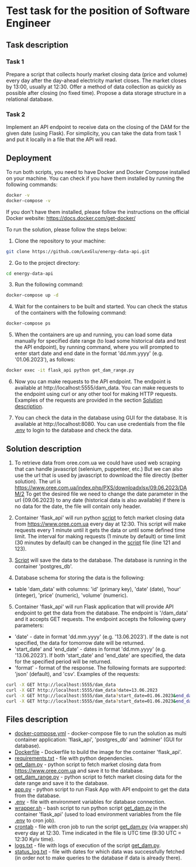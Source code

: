 # Test task for the position of Software Engineer

## Task description

### Task 1
Prepare a script that collects hourly market closing data (price and volume) every day after the day-ahead electricity market closes.
The market closes by 13:00, usually at 12:30.
Offer a method of data collection as quickly as possible after closing (no fixed time).
Propose a data storage structure in a relational database.

### Task 2
Implement an API endpoint to receive data on the closing of the DAM for the given date (using Flask).
For simplicity, you can take the data from task 1 and put it locally in a file that the API will read.

## Deployment
To run both scripts, you need to have Docker and Docker Compose installed on your machine. You can check if you have them installed by running the following commands:
```bash
docker -v
docker-compose -v
```
If you don't have them installed, please follow the instructions on the official Docker website: https://docs.docker.com/get-docker/

To run the solution, please follow the steps below:
1. Clone the repository to your machine:
```bash
git clone https://github.com/LexGlu/energy-data-api.git
```
2. Go to the project directory:
```bash
cd energy-data-api
```
3. Run the following command:
```bash
docker-compose up -d
```
4. Wait for the containers to be built and started. You can check the status of the containers with the following command:
```bash
docker-compose ps
```
5. When the containers are up and running, you can load some data manually for specified date range (to load some historical data and test the API endpoint), by running command, where you will prompted to enter start date and end date in the format 'dd.mm.yyyy' (e.g. '01.06.2023'), as follows:
```bash
docker exec -it flask_api python get_dam_range.py
```
6. Now you can make requests to the API endpoint. The endpoint is available at http://localhost:5555/dam_data. You can make requests to the endpoint using curl or any other tool for making HTTP requests. Examples of the requests are provided in the section [Solution description](#solution-description).

7. You can check the data in the database using GUI for the database. It is available at http://localhost:8080. You can use credentials from the file [.env](./.env) to login to the database and check the data.


## Solution description

1. To retrieve data from oree.com.ua we could have used web scraping that can handle javascript (selenium, puppeteer, etc.)
But we can also use the url that is used by javascript to download the file directly (better solution).
The url is https://www.oree.com.ua/index.php/PXS/downloadxlsx/09.06.2023/DAM/2
To get the desired file we need to change the date parameter in the url {09.06.2023} to any date (historical data is also available) if there is no data for the date, the file will contain only header.

2. Container 'flask_api' will run python [script](./get_dam.py) to fetch market closing data from https://www.oree.com.ua every day at 12:30. This script will make requests every 1 minute until it gets the data or until some defined time limit. The interval for making requests (1 minute by default) or time limit (30 minutes by default) can be changed in the [script](./get_dam.py) file (line 121 and 123).
3. [Script](./get_dam.py) will save the data to the database. The database is running in the container 'postgres_db'.
4. Database schema for storing the data is the following:
- table 'dam_data' with columns: 'id' (primary key), 'date' (date), 'hour' (integer), 'price' (numeric), 'volume' (numeric).
5. Container 'flask_api' will run Flask application that will provide API endpoint to get the data from the database. The endpoint is '/dam_data' and it accepts GET requests. The endpoint accepts the following query parameters:
- 'date' - date in format 'dd.mm.yyyy' (e.g. '13.06.2023'). If the date is not specified, the data for tomorrow date will be returned.
- 'start_date' and 'end_date' - dates in format 'dd.mm.yyyy' (e.g. '13.06.2023'). If both 'start_date' and 'end_date' are specified, the data for the specified period will be returned.
- 'format' - format of the response. The following formats are supported: 'json' (default), and 'csv'.
Examples of the requests:
```bash
curl -X GET http://localhost:5555/dam_data
curl -X GET http://localhost:5555/dam_data?date=13.06.2023
curl -X GET http://localhost:5555/dam_data?start_date=01.06.2023&end_date=13.06.2023
curl -X GET http://localhost:5555/dam_data?start_date=01.06.2023&end_date=13.06.2023&format=csv
```

## Files description
- [docker-compose.yml](./docker-compose.yml) - docker-compose file to run the solution as multi container application: 'flask_api', 'postgres_db' and 'adminer' (GUI for database).
- [Dockerfile](./Dockerfile) - Dockerfile to build the image for the container 'flask_api'.
- [requirements.txt](./requirements.txt) - file with python dependencies.
- [get_dam.py](./get_dam.py) - python script to fetch market closing data from https://www.oree.com.ua and save it to the database.
- [get_dam_range.py](./get_dam_range.py) - python script to fetch market closing data for the date range and save it to the database.
- [app.py](./dam_api/app.py) - python script to run Flask App with API endpoint to get the data from the database.
- [.env](./.env) - file with environment variables for database connection.
- [wrapper.sh](./wrapper.sh) - bash script to run python script [get_dam.py](./get_dam.py) in the container 'flask_api' (used to load environment variables from the file [.env](./.env) to cron job).
- [crontab](./crontab) - file with cron job to run the script [get_dam.py](./get_dam.py) (via wrapper.sh) every day at 12:30. Time indicated in the file is UTC time (9:30 UTC = 12:30 Kyiv time).
- [logs.txt](./logs.txt) - file with logs of execution of the script [get_dam.py](./get_dam.py).
- [status_log.txt](./status_log.txt) - file with dates for which data was successfully fetched (in order not to make queries to the database if data is already there).